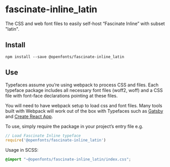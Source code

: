 
# fascinate-inline_latin

The CSS and web font files to easily self-host “Fascinate Inline” with subset "latin".

## Install

`npm install --save @openfonts/fascinate-inline_latin`

## Use

Typefaces assume you’re using webpack to process CSS and files. Each typeface
package includes all necessary font files (woff2, woff) and a CSS file with
font-face declarations pointing at these files.

You will need to have webpack setup to load css and font files. Many tools built
with Webpack will work out of the box with Typefaces such as [Gatsby](https://github.com/gatsbyjs/gatsby)
and [Create React App](https://github.com/facebookincubator/create-react-app).

To use, simply require the package in your project’s entry file e.g.

```javascript
// Load Fascinate Inline typeface
require('@openfonts/fascinate-inline_latin')
```

Usage in SCSS:
```scss
@import "~@openfonts/fascinate-inline_latin/index.css";
```

